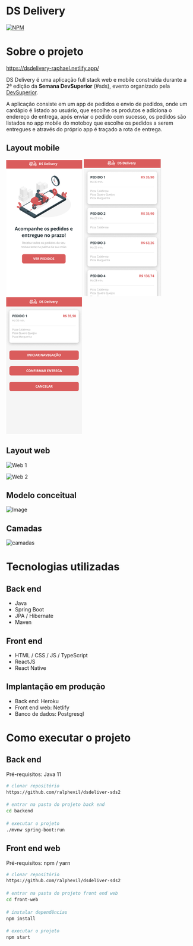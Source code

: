 # DS Delivery 
[![NPM](https://img.shields.io/npm/l/react)](https://github.com/andrezasecon/dsdeliver-sds2/LICENSE) 

# Sobre o projeto

https://dsdelivery-raphael.netlify.app/

DS Delivery é uma aplicação full stack web e mobile construída durante a 2ª edição da **Semana DevSuperior** (#sds), evento organizado pela [DevSuperior](https://devsuperior.com "Site da DevSuperior").

A aplicação consiste em um app de pedidos e envio de pedidos, onde um cardápio é listado ao usuário, que escolhe os produtos e adiciona o endereço de entrega, após enviar o pedido com sucesso, os pedidos são listados no app mobile do motoboy que escolhe os pedidos a serem entregues e através do próprio app é traçado a rota de entrega.

## Layout mobile
![Mobile 1](https://github.com/ralphevil/dsdeliver-sds2/blob/main/.github/mob1.png) ![Mobile 2](https://github.com/ralphevil/dsdeliver-sds2/blob/main/.github/mob2.png) ![Mobile 3](https://github.com/ralphevil/dsdeliver-sds2/blob/main/.github/mob3.png)

## Layout web
![Web 1](https://github.com/ralphevil/dsdelivery-sds2/blob/main/.github/web1.png)

![Web 2](https://github.com/ralphevil/dsdelivery-sds2/blob/main/.github/web2.png)

## Modelo conceitual
![Image](https://github.com/ralphevil/dsdelivery-sds2/blob/main/.github/modelo-conceitual.png)

## Camadas
![camadas](https://github.com/ralphevil/dsdelivery-sds2/blob/main/.github/camadas.png)

# Tecnologias utilizadas
## Back end
- Java
- Spring Boot
- JPA / Hibernate
- Maven

## Front end
- HTML / CSS / JS / TypeScript
- ReactJS
- React Native

## Implantação em produção
- Back end: Heroku
- Front end web: Netlify
- Banco de dados: Postgresql

# Como executar o projeto

## Back end
Pré-requisitos: Java 11

```bash
# clonar repositório
https://github.com/ralphevil/dsdeliver-sds2

# entrar na pasta do projeto back end
cd backend

# executar o projeto
./mvnw spring-boot:run
```

## Front end web
Pré-requisitos: npm / yarn

```bash
# clonar repositório
https://github.com/ralphevil/dsdeliver-sds2

# entrar na pasta do projeto front end web
cd front-web

# instalar dependências
npm install

# executar o projeto
npm start
```

